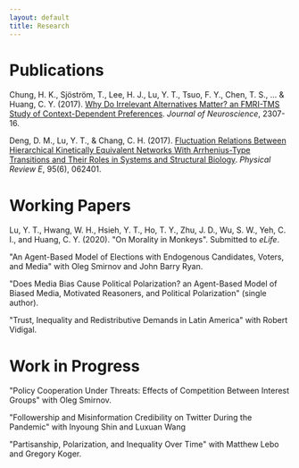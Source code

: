 ```yaml
---
layout: default
title: Research
---
```


<h1>Publications</h1>

Chung, H. K., Sjöström, T., Lee, H. J., Lu, Y. T., Tsuo, F. Y., Chen, T. S., ... & Huang, C. Y. (2017). <a href="http://www.jneurosci.org/content/37/48/11647">Why Do Irrelevant Alternatives Matter? an FMRI-TMS Study of Context-Dependent Preferences</a>. *Journal of Neuroscience*, 2307-16.

Deng, D. M., Lu, Y. T., & Chang, C. H. (2017). <a href="https://journals.aps.org/pre/abstract/10.1103/PhysRevE.95.062401">Fluctuation Relations Between Hierarchical Kinetically Equivalent Networks With Arrhenius-Type Transitions and Their Roles in Systems and Structural Biology</a>. *Physical Review E*, 95(6), 062401.


<h1>Working Papers</h1>

Lu, Y. T., Hwang, W. H., Hsieh, Y. T., Ho, T. Y., Zhu, J. D., Wu, S. W., Yeh, C. I., and Huang, C. Y. (2020). "On Morality in Monkeys". Submitted to *eLife*.

"An Agent-Based Model of Elections with Endogenous Candidates, Voters, and Media" with Oleg Smirnov and John Barry Ryan.

"Does Media Bias Cause Political Polarization? an Agent-Based Model of Biased Media, Motivated Reasoners, and Political Polarization" (single author).

"Trust, Inequality and Redistributive Demands in Latin America" with Robert Vidigal.

<h1>Work in Progress</h1>

"Policy Cooperation Under Threats: Effects of Competition Between Interest Groups" with Oleg Smirnov.

"Followership and Misinformation Credibility on Twitter During the Pandemic" with Inyoung Shin and Luxuan Wang

"Partisanship, Polarization, and Inequality Over Time" with Matthew Lebo and Gregory Koger.
